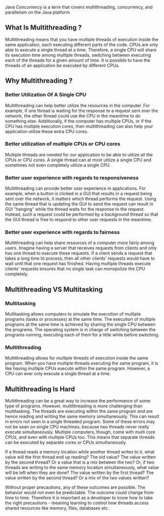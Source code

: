 Java Concurrency is a term that covers multithreading, concurrency, and parallelism on the Java platform.

## What Is Multithreading ?
Multithreading means that you have multiple threads of execution inside the same application, each executing different parts of the code. CPUs are only able to execute a single thread at a time. Therefore, a single CPU will share its execution time among multiple threads, switching between executing each of the threads for a given amount of time. It is possible to have the threads of an application be executed by different CPUs.

## Why Multithreading ?
### Better Utilization Of A Single CPU
Multithreading can help better utilize the resources in the computer. For example, if one thread is waiting for the response to a request sent over the network, the other thread could use the CPU in the meantime to do something else. Additionally, if the computer has multiple CPUs, or if the CPU has multiple execution cores, then multithreading can also help your application utilize these extra CPU cores.

### Better utilization of multiple CPUs or CPU cores
Multiple threads are needed for our application to be able to utilize all the CPUs or CPU cores. A single thread can at most utilize a single CPU and sometimes not even completely utilize a single CPU.
### Better user experience with regards to responsiveness
Multithreading can provide better user experience in applications. For example, when a button is clicked in a GUI that results in a request being sent over the network, it matters which thread performs the request. Using the same thread that is updating the GUI to send the request can result in GUI "hanging" while the thread waits for the response to the request.  Instead, such a request could be performed by a background thread so that the GUI thread is free to respond to other user requests in the meantime.

### Better user experience with regards to fairness
Multithreading can help share resources of a computer more fairly among users. Imagine having a server that receives requests from clients and only has one thread to execute these requests. If a client sends a request that takes a long time to process, then all other clients' requests would have to wait until that one request has finished. Having multiple threads  execute clients' requests ensures that no single task can monopolize the CPU completely.

## Multithreading VS Multitasking

### Multitasking
Multitasking allows computers to simulate the execution of multiple programs (tasks or processes) at the same time.  The execution of multiple programs at the same time is achieved by sharing the single CPU between the programs. The operating system is in charge of switching between the programs running, executing each of them for a little while before switching.

### Multithreading
Multithreading allows for multiple threads of execution inside the same program. When you have multiple threads executing the same program, it is like having multiple CPUs execute within the same program. However, a CPU can ever only execute a single thread at a time.

## Multithreading Is Hard
Multithreading can be a great way to increase the performance of some type of programs. However, multithreading is more challenging than multitasking. The threads are executing within the same program and are hence reading and writing the same memory simultaneously. This can result in errors not seen in a single threaded program. Some of these errors may not be seen on single CPU machines, because two threads never really execute simultaneously. Multiple computers, though, come with multi core CPUs, and even with multiple CPUs too.  This means that separate threads can be executed by separate cores or CPUs simultaneously.

If a thread reads a memory location while another thread writes to it, what value will the first thread end up reading? The old value? The value written by the second thread? Or a value that is a mix between the two? Or, if two threads are writing to the same memory location simultaneously, what value will be left when they are done? The value written by the first thread? The value written by the second thread? Or a mix of the two values written?

Without proper precautions, any of these outcomes are possible. The behavior would not even be predictable. The outcome could change from time to time. Therefore it is important as a developer to know how to take the right precautions - meaning learning to control how threads access shared resources like memory, files, databases etc.